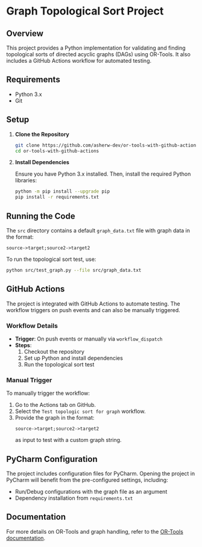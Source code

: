 # Graph Topological Sort Project

## Overview

This project provides a Python implementation for validating and finding topological sorts of directed acyclic graphs (DAGs) using OR-Tools. It also includes a GitHub Actions workflow for automated testing.

## Requirements

- Python 3.x
- Git

## Setup

1. **Clone the Repository**

   ```bash
   git clone https://github.com/asherw-dev/or-tools-with-github-actions.git
   cd or-tools-with-github-actions
   ```

2. **Install Dependencies**

   Ensure you have Python 3.x installed. Then, install the required Python libraries:

   ```bash
   python -m pip install --upgrade pip
   pip install -r requirements.txt
   ```

## Running the Code

The `src` directory contains a default `graph_data.txt` file with graph data in the format:

```
source->target;source2->target2
```

To run the topological sort test, use:

```bash
python src/test_graph.py --file src/graph_data.txt
```

## GitHub Actions

The project is integrated with GitHub Actions to automate testing. The workflow triggers on push events and can also be manually triggered.

### Workflow Details

- **Trigger**: On push events or manually via `workflow_dispatch`
- **Steps**:
  1. Checkout the repository
  2. Set up Python and install dependencies
  3. Run the topological sort test

### Manual Trigger

To manually trigger the workflow:
1. Go to the Actions tab on GitHub.
2. Select the `Test topologic sort for graph` workflow.
3. Provide the graph in the format:
   ```
   source->target;source2->target2
   ```
   as input to test with a custom graph string.

## PyCharm Configuration

The project includes configuration files for PyCharm. Opening the project in PyCharm will benefit from the pre-configured settings, including:

- Run/Debug configurations with the graph file as an argument
- Dependency installation from `requirements.txt`

## Documentation

For more details on OR-Tools and graph handling, refer to the [OR-Tools documentation](https://developers.google.com/optimization).
